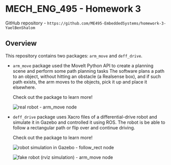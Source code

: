 # MECH_ENG_495 - Homework 3
GitHub repository - `https://github.com/ME495-EmbeddedSystems/homework-3-YaelBenShalom`


## Overview

This repository contains two packages: `arm_move` and `deff_drive`.
- `arm_move` package used the MoveIt Python API to create a planning scene and perform some path planning tasks The software plans a path to an object, without hitting an obstacle (a Realsense box), and if such path exists, the arm moves to the objects, pick it up and place it elsewhere.

    Check out the package to learn more!

    ![real robot - arm_move node](https://github.com/ME495-EmbeddedSystems/homework-3-YaelBenShalom/blob/master/arm_move/GIFs/arm_move.gif)

- `deff_drive` package uses Xacro files of a differential-drive robot and simulate it in Gazebo and controlled it using ROS. The robot is be able to follow a rectangular path or flip over and continue driving.

    Check out the package to learn more!

    ![robot simulation in Gazebo - follow_rect node](https://github.com/ME495-EmbeddedSystems/homework-3-YaelBenShalom/blob/master/diff_drive/GIFs/follow_rect.gif)

    ![fake robot (rviz simulation) - arm_move node](https://github.com/ME495-EmbeddedSystems/homework-3-YaelBenShalom/blob/master/arm_move/GIFs/arm_move_rviz.gif)